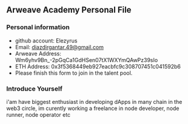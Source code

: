 ## Arweave Academy Personal File

### Personal information

- github account: Elezyrus
- Email: diazdirgantar.49@gmail.com
- Arweave Address: Wm6yhv9Bn_-2pGqCa1GdHSen07tX1WXYmQAwPz39sIo
- ETH Address: 0x3f5368449eb927eacbfc9c308707451c041592b6
- Please finish this form to join in the talent pool.

### Introduce Yourself

 i'am have biggest enthusiast in developing dApps in many chain in the web3 circle, im curently working a freelance in node developer, node runner, node operator etc